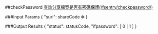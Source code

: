##checkPassword
[查詢分享檔案是否有密碼保護(/fsentry/checkpassword/)](https://creative.asuscloud.com/content/index.jsp?p=share&index=5&len=14&id=9&cid=10)

###Input Params
	{
		"suri": shareCode ✻
	}

###Output Results
	{
		"status": statusCode,
		"ifpassword": [ 0 | 1 ]
	}